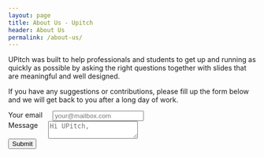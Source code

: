 ```yaml
---
layout: page
title: About Us - Upitch
header: About Us
permalink: /about-us/
---
```


UPitch was built to help professionals and students to get up and running as quickly as possible by asking the right questions together with slides that are meaningful and well designed.

If you have any suggestions or contributions, please fill up the form below and we will get back to you after a long day of work.

<form>
  <div class="row">
    <div class="six columns">
      <label for="EmailInput">Your email</label>
      <input class="u-full-width" type="email" placeholder="your@mailbox.com" id="EmailInput">
    </div>
  </div>
  <div class="row">
  	<div class="six columns">
  		<label for="message">Message</label>
		  <textarea class="u-full-width" placeholder="Hi UPitch," id="message"></textarea>
  	</div>
  </div>
	<div class="row">
		<input class="button-primary" type="submit" value="Submit">
	</div>
</form>
